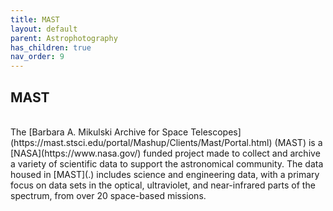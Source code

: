 ```yaml
---
title: MAST
layout: default
parent: Astrophotography
has_children: true
nav_order: 9
---
```


## MAST

<br />
The [Barbara A. Mikulski Archive for Space Telescopes](https://mast.stsci.edu/portal/Mashup/Clients/Mast/Portal.html) (MAST) is a [NASA](https://www.nasa.gov/) funded project made to collect and archive a variety of scientific data to support the astronomical community. The data housed in [MAST](.) includes science and engineering data, with a primary focus on data sets in the optical, ultraviolet, and near-infrared parts of the spectrum, from over 20 space-based missions.

